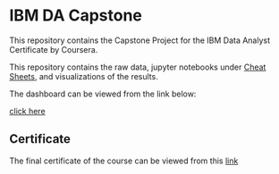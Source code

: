 # IBM DA Capstone
This repository contains the Capstone Project for the IBM Data Analyst Certificate by Coursera.

This repository contains the raw data, jupyter notebooks under [Cheat Sheets](https://github.com/BWalliz/IBM-DA-Capstone/tree/main/Cheat%20Sheets), and visualizations of the results.

The dashboard can be viewed from the link below:

[click here](https://dataplatform.cloud.ibm.com/dashboards/41527516-6d9d-4a36-bf1c-b6a0e2c6381b/view/4c22f20607b114c461e2bde4079a780f79352258b0bbd552848d7b490a607597a96041c3c87c4e59d3185765f0b8125ec0)

## Certificate
The final certificate of the course can be viewed from this [link](https://coursera.org/share/3029dec1a63be44c14a6a434c7226939)
